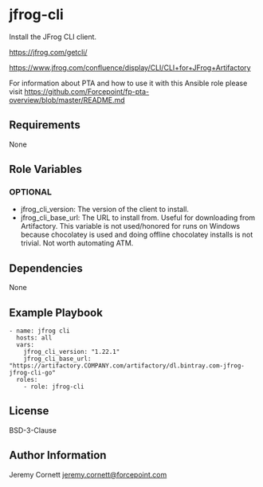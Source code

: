 # jfrog-cli

Install the JFrog CLI client. 

https://jfrog.com/getcli/

https://www.jfrog.com/confluence/display/CLI/CLI+for+JFrog+Artifactory

For information about PTA and how to use it with this Ansible role please visit https://github.com/Forcepoint/fp-pta-overview/blob/master/README.md

## Requirements

None

## Role Variables

### OPTIONAL

* jfrog_cli_version: The version of the client to install.
* jfrog_cli_base_url: The URL to install from. Useful for downloading from Artifactory. 
  This variable is not used/honored for runs on Windows because chocolatey is used 
  and doing offline chocolatey installs is not trivial. Not worth automating ATM.

## Dependencies

None

## Example Playbook

    - name: jfrog cli
      hosts: all
      vars:
        jfrog_cli_version: "1.22.1"
        jfrog_cli_base_url: "https://artifactory.COMPANY.com/artifactory/dl.bintray.com-jfrog-jfrog-cli-go"
      roles:
        - role: jfrog-cli

## License

BSD-3-Clause

## Author Information

Jeremy Cornett <jeremy.cornett@forcepoint.com>
